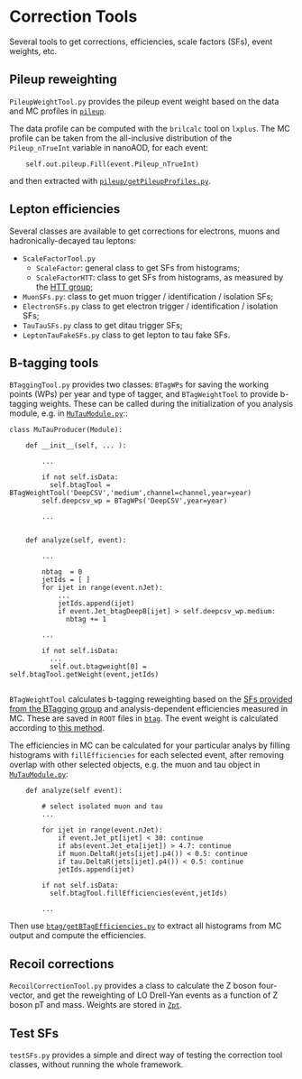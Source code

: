 # Correction Tools
Several tools to get corrections, efficiencies, scale factors (SFs), event weights, etc.



## Pileup reweighting

`PileupWeightTool.py` provides the pileup event weight based on the data and MC profiles in [`pileup`](https://github.com/IzaakWN/NanoTreeProducer/tree/master/CorrectionTools/pileup).

The data profile can be computed with the `brilcalc` tool on `lxplus`.
The MC profile can be taken from the all-inclusive distribution of the `Pileup_nTrueInt` variable in nanoAOD, for each event:
```
    self.out.pileup.Fill(event.Pileup_nTrueInt)
```
and then extracted with [`pileup/getPileupProfiles.py`](https://github.com/IzaakWN/NanoTreeProducer/blob/master/CorrectionTools/pileup/getPileupProfiles.py).



## Lepton efficiencies

Several classes are available to get corrections for electrons, muons and hadronically-decayed tau leptons:

* `ScaleFactorTool.py`
  * `ScaleFactor`: general class to get SFs from histograms;
  * `ScaleFactorHTT`: class to get SFs from histograms, as measured by the [HTT group](https://github.com/CMS-HTT/LeptonEfficiencies);
* `MuonSFs.py`: class to get muon trigger / identification / isolation SFs;
* `ElectronSFs.py` class to get electron trigger / identification / isolation SFs;
* `TauTauSFs.py` class to get ditau trigger SFs;
* `LeptonTauFakeSFs.py` class to get lepton to tau fake SFs.



## B-tagging tools

`BTaggingTool.py` provides two classes: `BTagWPs` for saving the working points (WPs) per year and type of tagger, and `BTagWeightTool` to provide b-tagging weights. These can be called during the initialization of you analysis module, e.g. in [`MuTauModule.py`](https://github.com/IzaakWN/NanoTreeProducer/blob/master/MuTauModule.py)::
```
class MuTauProducer(Module):
    
    def __init__(self, ... ):
        
        ...
        
        if not self.isData:
          self.btagTool = BTagWeightTool('DeepCSV','medium',channel=channel,year=year)
        self.deepcsv_wp = BTagWPs('DeepCSV',year=year)
        
        ...
        
    
    def analyze(self, event):
        
        ...
        
        nbtag  = 0
        jetIds = [ ]
        for ijet in range(event.nJet):
            ...
            jetIds.append(ijet)
            if event.Jet_btagDeepB[ijet] > self.deepcsv_wp.medium:
              nbtag += 1
        
        ...
        
        if not self.isData:
          ...
          self.out.btagweight[0] = self.btagTool.getWeight(event,jetIds)
        
```

`BTagWeightTool` calculates b-tagging reweighting based on the [SFs provided from the BTagging group](https://twiki.cern.ch/twiki/bin/viewauth/CMS/BtagRecommendation#Recommendation_for_13_TeV_Data) and analysis-dependent efficiencies measured in MC. These are saved in `ROOT` files in [`btag`](https://github.com/IzaakWN/NanoTreeProducer/tree/master/CorrectionTools/btag).
The event weight is calculated according to [this method](https://twiki.cern.ch/twiki/bin/viewauth/CMS/BTagSFMethods#1a_Event_reweighting_using_scale).

The efficiencies in MC can be calculated for your particular analys by filling histograms with `fillEfficiencies` for each selected event, after removing overlap with other selected objects, e.g. the muon and tau object in [`MuTauModule.py`](https://github.com/IzaakWN/NanoTreeProducer/blob/master/MuTauModule.py):
```
    def analyze(self event):
    
        # select isolated muon and tau
        ...
        
        for ijet in range(event.nJet):
            if event.Jet_pt[ijet] < 30: continue
            if abs(event.Jet_eta[ijet]) > 4.7: continue
            if muon.DeltaR(jets[ijet].p4()) < 0.5: continue
            if tau.DeltaR(jets[ijet].p4()) < 0.5: continue
            jetIds.append(ijet)
        
        if not self.isData:
          self.btagTool.fillEfficiencies(event,jetIds)
        
        ...
```
Then use [`btag/getBTagEfficiencies.py`](https://github.com/IzaakWN/NanoTreeProducer/blob/master/CorrectionTools/btag/getBTagEfficiencies.py) to extract all histograms from MC output and compute the efficiencies.



## Recoil corrections

`RecoilCorrectionTool.py` provides a class to calculate the Z boson four-vector, and get the reweighting of LO Drell-Yan events as a function of Z boson pT and mass. Weights are stored in [`Zpt`](https://github.com/IzaakWN/NanoTreeProducer/tree/master/CorrectionTools/Zpt).



## Test SFs

`testSFs.py` provides a simple and direct way of testing the correction tool classes, without running the whole framework.


